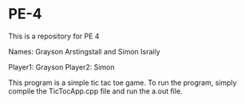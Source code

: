 # PE-4
This is a repository for PE 4

Names: Grayson Arstingstall and Simon Israily

Player1: Grayson
Player2: Simon

This program is a simple tic tac toe game. 
To run the program, simply compile the TicTocApp.cpp file 
and run the a.out file. 

